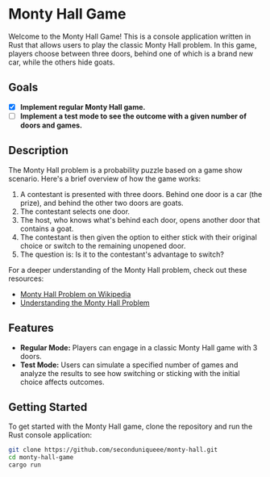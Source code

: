 # Monty Hall Game

Welcome to the Monty Hall Game! This is a console application written in Rust that allows users to play the classic Monty Hall problem. In this game, players choose between three doors, behind one of which is a brand new car, while the others hide goats.

## Goals

- [x] **Implement regular Monty Hall game.**
- [ ] **Implement a test mode to see the outcome with a given number of doors and games.**

## Description

The Monty Hall problem is a probability puzzle based on a game show scenario. Here's a brief overview of how the game works:

1. A contestant is presented with three doors. Behind one door is a car (the prize), and behind the other two doors are goats.
2. The contestant selects one door.
3. The host, who knows what's behind each door, opens another door that contains a goat.
4. The contestant is then given the option to either stick with their original choice or switch to the remaining unopened door.
5. The question is: Is it to the contestant's advantage to switch?

For a deeper understanding of the Monty Hall problem, check out these resources:
- [Monty Hall Problem on Wikipedia](https://en.wikipedia.org/wiki/Monty_Hall_problem)
- [Understanding the Monty Hall Problem](https://betterexplained.com/articles/understanding-the-monty-hall-problem/)

## Features

- **Regular Mode:** Players can engage in a classic Monty Hall game with 3 doors.
- **Test Mode:** Users can simulate a specified number of games and analyze the results to see how switching or sticking with the initial choice affects outcomes.

## Getting Started

To get started with the Monty Hall game, clone the repository and run the Rust console application:

```bash
git clone https://github.com/seconduniqueee/monty-hall.git
cd monty-hall-game
cargo run
